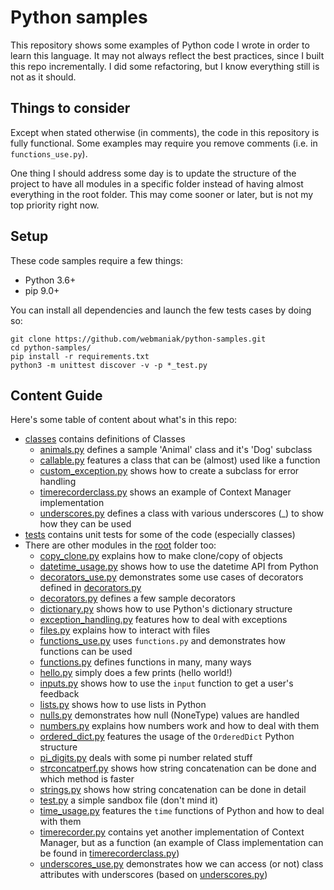 # Python samples

This repository shows some examples of Python code I wrote in order to learn this language. It may not always reflect the best practices, since I built this repo incrementally. I did some refactoring, but I know everything still is not as it should.

## Things to consider

Except when stated otherwise (in comments), the code in this repository is fully functional. Some examples may require you remove comments (i.e. in `functions_use.py`).

One thing I should address some day is to update the structure of the project to have all modules in a specific folder instead of having almost everything in the root folder. This may come sooner or later, but is not my top priority right now.

## Setup

These code samples require a few things:

- Python 3.6+
- pip 9.0+

You can install all dependencies and launch the few tests cases by doing so:

```shell
git clone https://github.com/webmaniak/python-samples.git
cd python-samples/
pip install -r requirements.txt
python3 -m unittest discover -v -p *_test.py
```

## Content Guide

Here's some table of content about what's in this repo:

- [classes](classes/) contains definitions of Classes
  - [animals.py](classes/animal.py) defines a sample 'Animal' class and it's 'Dog' subclass
  - [callable.py](classes/callable.py) features a class that can be (almost) used like a function
  - [custom_exception.py](classes/custom_exception.py) shows how to create a subclass for error handling
  - [timerecorderclass.py](classes/timerecorderclass.py) shows an example of Context Manager implementation
  - [underscores.py](classes/underscores.py) defines a class with various underscores (_) to show how they can be used
- [tests](tests/) contains unit tests for some of the code (especially classes)
- There are other modules in the [root](#) folder too:
  - [copy_clone.py](copy_clone.py) explains how to make clone/copy of objects
  - [datetime_usage.py](datetime_usage.py) shows how to use the datetime API from Python
  - [decorators_use.py](decorators_use.py) demonstrates some use cases of decorators defined in [decorators.py](decorators.py)
  - [decorators.py](decorators.py) defines a few sample decorators
  - [dictionary.py](dictionary.py) shows how to use Python's dictionary structure
  - [exception_handling.py](exception_handling.py) features how to deal with exceptions
  - [files.py](files.py) explains how to interact with files
  - [functions_use.py](functions_use.py) uses `functions.py` and demonstrates how functions can be used
  - [functions.py](functions.py) defines functions in many, many ways
  - [hello.py](hello.py) simply does a few prints (hello world!)
  - [inputs.py](inputs.py) shows how to use the `input` function to get a user's feedback
  - [lists.py](lists.py) shows how to use lists in Python
  - [nulls.py](nulls.py) demonstrates how null (NoneType) values are handled
  - [numbers.py](numbers.py) explains how numbers work and how to deal with them
  - [ordered_dict.py](ordered_dict.py) features the usage of the `OrderedDict` Python structure
  - [pi_digits.py](pi_digits.py) deals with some pi number related stuff
  - [strconcatperf.py](strconcatperf.py) shows how string concatenation can be done and which method is faster
  - [strings.py](strings.py) shows how string concatenation can be done in detail
  - [test.py](test.py) a simple sandbox file (don't mind it)
  - [time_usage.py](time_usage.py) features the `time` functions of Python and how to deal with them
  - [timerecorder.py](timerecorder.py) contains yet another implementation of Context Manager, but as a function (an example of Class implementation can be found in [timerecorderclass.py](classes/timerecorderclass.py))
  - [underscores_use.py](underscores_use.py) demonstrates how we can access (or not) class attributes with underscores (based on [underscores.py](classes/underscores.py))